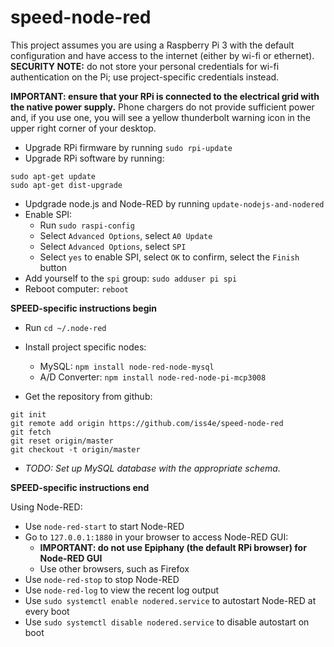 # speed-node-red
This project assumes you are using a Raspberry Pi 3 with the default configuration and
have access to the internet (either by wi-fi or ethernet).
**SECURITY NOTE:** do not store your personal credentials for wi-fi authentication on the Pi; use project-specific credentials instead.

**IMPORTANT: ensure that your RPi is connected to the electrical grid with the native power supply.**
Phone chargers do not provide sufficient power and, if you use one, you will see a yellow thunderbolt
warning icon in the upper right corner of your desktop.

* Upgrade RPi firmware by running `sudo rpi-update`
* Upgrade RPi software by running:
```
sudo apt-get update
sudo apt-get dist-upgrade
```

* Updgrade node.js and Node-RED by running ``update-nodejs-and-nodered``
* Enable SPI:
  * Run `sudo raspi-config`
  * Select `Advanced Options`, select `A0 Update`
  * Select `Advanced Options`, select `SPI`
  * Select `yes` to enable SPI, select `OK` to confirm, select the `Finish` button
* Add yourself to the `spi` group: `sudo adduser pi spi`
* Reboot computer: `reboot`

**SPEED-specific instructions begin**
* Run `cd ~/.node-red`

* Install project specific nodes:
  * MySQL: `npm install node-red-node-mysql`
  * A/D Converter: `npm install node-red-node-pi-mcp3008`

* Get the repository from github:
```
git init
git remote add origin https://github.com/iss4e/speed-node-red
git fetch
git reset origin/master
git checkout -t origin/master
```

* *TODO: Set up MySQL database with the appropriate schema.*

**SPEED-specific instructions end**

Using Node-RED:
* Use `node-red-start` to start Node-RED
* Go to `127.0.0.1:1880` in your browser to access Node-RED GUI:
  * **IMPORTANT: do not use Epiphany (the default RPi browser) for Node-RED GUI**
  * Use other browsers, such as Firefox
* Use `node-red-stop` to stop Node-RED
* Use `node-red-log` to view the recent log output
* Use `sudo systemctl enable nodered.service` to autostart Node-RED at every boot
* Use `sudo systemctl disable nodered.service` to disable autostart on boot
